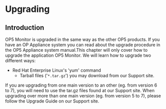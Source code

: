 # Upgrading

## Introduction

OP5 Monitor is upgraded in the same way as the other OP5 products. If you have an OP Appliance system you can read about the upgrade procedure in the OP5 Appliance system manual.This chapter will only cover how to upgrade the application OP5 Monitor. We will learn how to upgrade two different ways:

- Red Hat Enterprise Linux's 'yum' command
  - Tarball files ('`*.tar.gz`') you may download from our Support site.

If you are upgrading from one main version to an other (eg. from version 6 to 7), you will need to use the tar.gz files found at our Support site. When upgrading over more than one main version (eg. from version 5 to 7), please follow the Upgrade Guide on our Support site.
